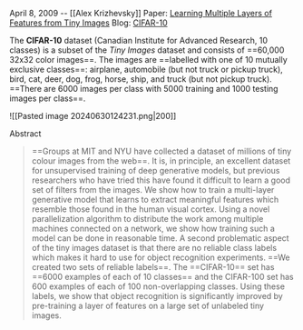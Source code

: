 April 8, 2009 -- [[Alex Krizhevsky]]
Paper: [Learning Multiple Layers of Features from Tiny Images](https://www.cs.toronto.edu/~kriz/learning-features-2009-TR.pdf)
Blog: [CIFAR-10](https://paperswithcode.com/dataset/cifar-10)

The **CIFAR-10** dataset (Canadian Institute for Advanced Research, 10 classes) is a subset of the *Tiny Images* dataset and consists of ==60,000 32x32 color images==. The images are ==labelled with one of 10 mutually exclusive classes==: airplane, automobile (but not truck or pickup truck), bird, cat, deer, dog, frog, horse, ship, and truck (but not pickup truck). ==There are 6000 images per class with 5000 training and 1000 testing images per class==.

![[Pasted image 20240630124231.png|200]]

Abstract
> ==Groups at MIT and NYU have collected a dataset of millions of tiny colour images from the web==. It is, in principle, an excellent dataset for unsupervised training of deep generative models, but previous researchers who have tried this have found it difficult to learn a good set of filters from the images. We show how to train a multi-layer generative model that learns to extract meaningful features which resemble those found in the human visual cortex. Using a novel parallelization algorithm to distribute the work among multiple machines connected on a network, we show how training such a model can be done in reasonable time. A second problematic aspect of the tiny images dataset is that there are no reliable class labels which makes it hard to use for object recognition experiments. ==We created two sets of reliable labels==. The ==CIFAR-10== set has ==6000 examples of each of 10 classes== and the CIFAR-100 set has 600 examples of  each of 100 non-overlapping classes. Using these labels, we show that object recognition is significantly improved by pre-training a layer of features on a large set of unlabeled tiny images.

